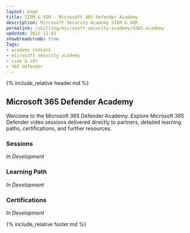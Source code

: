 ```yaml
---
layout: page
title: SIEM & XDR - Microsoft 365 Defender Academy
description: Microsoft Security Academy SIEM & XDR.
permalink: /skilling/microsoft-security-academy/d365-academy
updated: 2022-12-01
showbreadcrumb: true
Tags:
- academy content
- microsoft security academy
- siem & xdr
- 365 defender
---
```


{% include_relative header.md %}

## Microsoft 365 Defender Academy
Welcome to the Microsoft 365 Defender Academy. Explore Microsoft 365 Defender video sessions delivered directly to partners, detailed learning paths, certifications, and further resources.


### Sessions
*In Development*


### Learning Path
*In Development*

### Certifications
*In Development*


{% include_relative footer.md %}